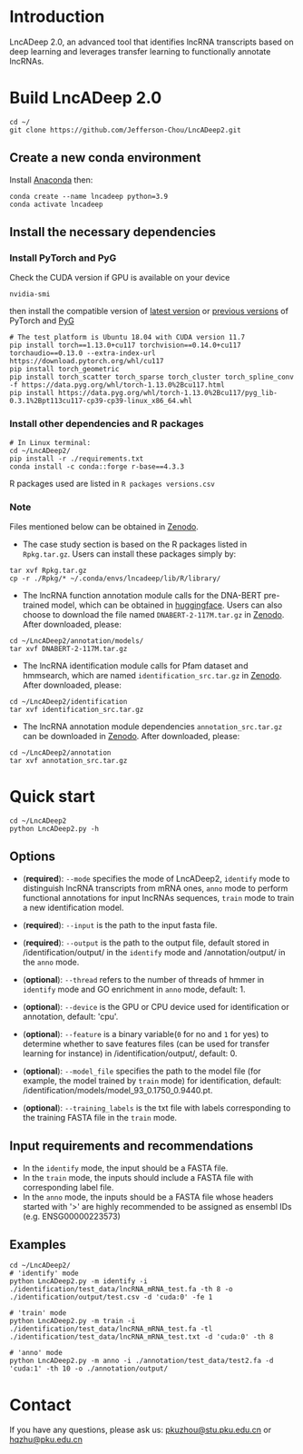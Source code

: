 # Introduction
LncADeep 2.0, an advanced tool that identifies lncRNA transcripts based on deep learning and leverages transfer learning to functionally annotate lncRNAs. 

# Build LncADeep 2.0
```
cd ~/
git clone https://github.com/Jefferson-Chou/LncADeep2.git
```
## Create a new conda environment
Install [Anaconda](https://www.anaconda.com/download/success) then:
```
conda create --name lncadeep python=3.9
conda activate lncadeep
```

## Install the necessary dependencies
### Install PyTorch and PyG
Check the CUDA version if GPU is available on your device
```
nvidia-smi
```
then install the compatible version of [latest version](https://pytorch.org/get-started/locally/) or [previous versions](https://pytorch.org/get-started/previous-versions/) of PyTorch and [PyG](https://pytorch-geometric.readthedocs.io/en/latest/install/installation.html)
```
# The test platform is Ubuntu 18.04 with CUDA version 11.7
pip install torch==1.13.0+cu117 torchvision==0.14.0+cu117 torchaudio==0.13.0 --extra-index-url https://download.pytorch.org/whl/cu117 
pip install torch_geometric
pip install torch_scatter torch_sparse torch_cluster torch_spline_conv -f https://data.pyg.org/whl/torch-1.13.0%2Bcu117.html
pip install https://data.pyg.org/whl/torch-1.13.0%2Bcu117/pyg_lib-0.3.1%2Bpt113cu117-cp39-cp39-linux_x86_64.whl 
```
### Install other dependencies and R packages
```
# In Linux terminal:
cd ~/LncADeep2/
pip install -r ./requirements.txt
conda install -c conda::forge r-base==4.3.3
```
R packages used are listed in `R packages versions.csv`
### Note
Files mentioned below can be obtained in [Zenodo](https://zenodo.org/records/14882729?preview=1&token=eyJhbGciOiJIUzUxMiJ9.eyJpZCI6ImJjNWM5NDZhLTZjZTYtNGZjZi1hNzBmLWNmNWVlOGQxYzMyYiIsImRhdGEiOnt9LCJyYW5kb20iOiIzYjZkZjk3MzE0OTI2ZmFlYTA5ZmI4MDdhY2JiYTlhYSJ9.oekKwDbkjTxlzI1SRs5g0bPbNRNZiAheGliFvrWuZEV0n6sgX6fhzRhTgebJeGlf8LPl1WUdfRaxKJ_AVnzGtw).
* The case study section is based on the R packages listed in `Rpkg.tar.gz`. Users can install these packages simply by:
```
tar xvf Rpkg.tar.gz
cp -r ./Rpkg/* ~/.conda/envs/lncadeep/lib/R/library/
```
* The lncRNA function annotation module calls for the DNA-BERT pre-trained model, which can be obtained in [huggingface](https://huggingface.co/zhihan1996/DNABERT-2-117M). Users can also choose to download the file named  `DNABERT-2-117M.tar.gz` in [Zenodo](https://zenodo.org/records/14882729?preview=1&token=eyJhbGciOiJIUzUxMiJ9.eyJpZCI6ImJjNWM5NDZhLTZjZTYtNGZjZi1hNzBmLWNmNWVlOGQxYzMyYiIsImRhdGEiOnt9LCJyYW5kb20iOiIzYjZkZjk3MzE0OTI2ZmFlYTA5ZmI4MDdhY2JiYTlhYSJ9.oekKwDbkjTxlzI1SRs5g0bPbNRNZiAheGliFvrWuZEV0n6sgX6fhzRhTgebJeGlf8LPl1WUdfRaxKJ_AVnzGtw). After downloaded, please:
```
cd ~/LncADeep2/annotation/models/
tar xvf DNABERT-2-117M.tar.gz
```
* The lncRNA identification module calls for Pfam dataset and hmmsearch, which are named `identification_src.tar.gz` in [Zenodo](https://zenodo.org/records/14882729?preview=1&token=eyJhbGciOiJIUzUxMiJ9.eyJpZCI6ImJjNWM5NDZhLTZjZTYtNGZjZi1hNzBmLWNmNWVlOGQxYzMyYiIsImRhdGEiOnt9LCJyYW5kb20iOiIzYjZkZjk3MzE0OTI2ZmFlYTA5ZmI4MDdhY2JiYTlhYSJ9.oekKwDbkjTxlzI1SRs5g0bPbNRNZiAheGliFvrWuZEV0n6sgX6fhzRhTgebJeGlf8LPl1WUdfRaxKJ_AVnzGtw). After downloaded, please:
```
cd ~/LncADeep2/identification
tar xvf identification_src.tar.gz
```
* The lncRNA annotation module dependencies `annotation_src.tar.gz` can be downloaded in [Zenodo](https://zenodo.org/records/14882729?preview=1&token=eyJhbGciOiJIUzUxMiJ9.eyJpZCI6ImJjNWM5NDZhLTZjZTYtNGZjZi1hNzBmLWNmNWVlOGQxYzMyYiIsImRhdGEiOnt9LCJyYW5kb20iOiIzYjZkZjk3MzE0OTI2ZmFlYTA5ZmI4MDdhY2JiYTlhYSJ9.oekKwDbkjTxlzI1SRs5g0bPbNRNZiAheGliFvrWuZEV0n6sgX6fhzRhTgebJeGlf8LPl1WUdfRaxKJ_AVnzGtw). After downloaded, please:
```
cd ~/LncADeep2/annotation
tar xvf annotation_src.tar.gz
```
# Quick start
```
cd ~/LncADeep2
python LncADeep2.py -h
```
## Options
* (__required__): `--mode` specifies the mode of LncADeep2, `identify` mode to distinguish lncRNA transcripts from mRNA ones, `anno` mode to perform functional annotations for input lncRNAs sequences, `train` mode to train a new identification model. 
  
* (__required__): `--input` is the path to the input fasta file.
  
* (__required__): `--output` is the path to the output file, default stored in /identification/output/ in the `identify` mode and /annotation/output/ in the `anno` mode.

* (__optional__): `--thread` refers to the number of threads of hmmer in `identify` mode and GO enrichment in `anno` mode, default: 1.

* (__optional__): `--device` is the GPU or CPU device used for identification or annotation, default: 'cpu'.

* (__optional__): `--feature` is a binary variable(`0` for no and `1` for yes) to determine whether to save features files (can be used for transfer learning for instance) in /identification/output/, default: 0.

* (__optional__): `--model_file` specifies the path to the model file (for example, the model trained by `train` mode) for identification, default: /identification/models/model_93_0.1750_0.9440.pt.
  
* (__optional__): `--training_labels` is the txt file with labels corresponding to the training FASTA file in the `train` mode.

## Input requirements and recommendations
* In the `identify` mode, the input should be a FASTA file.
* In the `train` mode, the inputs should include a FASTA file with corresponding label file.
* In the `anno` mode, the inputs should be a FASTA file whose headers started with '>' are highly recommended to be assigned as ensembl IDs (e.g. ENSG00000223573)

## Examples
```
cd ~/LncADeep2/
# 'identify' mode
python LncADeep2.py -m identify -i ./identification/test_data/lncRNA_mRNA_test.fa -th 8 -o ./identification/output/test.csv -d 'cuda:0' -fe 1

# 'train' mode
python LncADeep2.py -m train -i ./identification/test_data/lncRNA_mRNA_test.fa -tl ./identification/test_data/lncRNA_mRNA_test.txt -d 'cuda:0' -th 8

# 'anno' mode
python LncADeep2.py -m anno -i ./annotation/test_data/test2.fa -d 'cuda:1' -th 10 -o ./annotation/output/
```
# Contact
If you have any questions, please ask us: pkuzhou@stu.pku.edu.cn or hqzhu@pku.edu.cn
